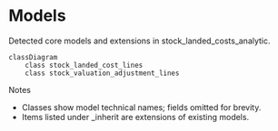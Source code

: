 # Models

Detected core models and extensions in stock_landed_costs_analytic.

```mermaid
classDiagram
    class stock_landed_cost_lines
    class stock_valuation_adjustment_lines
```

Notes
- Classes show model technical names; fields omitted for brevity.
- Items listed under _inherit are extensions of existing models.
